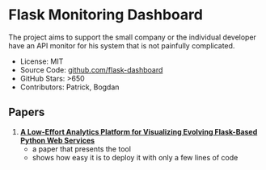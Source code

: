 # Flask Monitoring Dashboard

The project aims to support the small company or the individual developer have an API monitor for his system that is not painfully complicated. 

- License: MIT
- Source Code: [github.com/flask-dashboard](https://github.com/flask-dashboard/Flask-MonitoringDashboard)
- GitHub Stars: >650
- Contributors: Patrick, Bogdan



## Papers
1. [**A Low-Effort Analytics Platform for Visualizing Evolving Flask-Based Python Web Services**](/docs/assets/papers/17-Vissoft-FMD.pdf) 
	- a paper that presents the tool
	- shows how easy it is to deploy it with only a few lines of code


